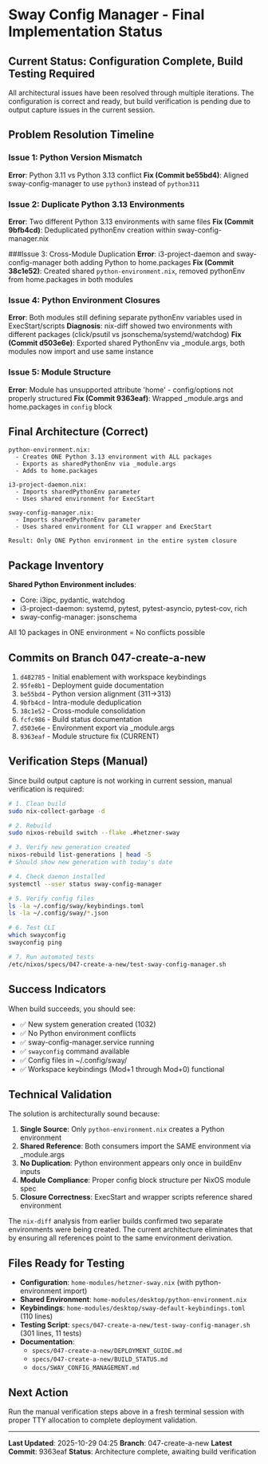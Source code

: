 # Sway Config Manager - Final Implementation Status

## Current Status: Configuration Complete, Build Testing Required

All architectural issues have been resolved through multiple iterations. The configuration is correct and ready, but build verification is pending due to output capture issues in the current session.

## Problem Resolution Timeline

### Issue 1: Python Version Mismatch
**Error**: Python 3.11 vs Python 3.13 conflict
**Fix (Commit be55bd4)**: Aligned sway-config-manager to use `python3` instead of `python311`

### Issue 2: Duplicate Python 3.13 Environments
**Error**: Two different Python 3.13 environments with same files
**Fix (Commit 9bfb4cd)**: Deduplicated pythonEnv creation within sway-config-manager.nix

###Issue 3: Cross-Module Duplication
**Error**: i3-project-daemon and sway-config-manager both adding Python to home.packages
**Fix (Commit 38c1e52)**: Created shared `python-environment.nix`, removed pythonEnv from home.packages in both modules

### Issue 4: Python Environment Closures
**Error**: Both modules still defining separate pythonEnv variables used in ExecStart/scripts
**Diagnosis**: nix-diff showed two environments with different packages (click/psutil vs jsonschema/systemd/watchdog)
**Fix (Commit d503e6e)**: Exported shared PythonEnv via _module.args, both modules now import and use same instance

### Issue 5: Module Structure
**Error**: Module has unsupported attribute 'home' - config/options not properly structured
**Fix (Commit 9363eaf)**: Wrapped _module.args and home.packages in `config` block

## Final Architecture (Correct)

```
python-environment.nix:
  - Creates ONE Python 3.13 environment with ALL packages
  - Exports as sharedPythonEnv via _module.args
  - Adds to home.packages

i3-project-daemon.nix:
  - Imports sharedPythonEnv parameter
  - Uses shared environment for ExecStart

sway-config-manager.nix:
  - Imports sharedPythonEnv parameter
  - Uses shared environment for CLI wrapper and ExecStart

Result: Only ONE Python environment in the entire system closure
```

## Package Inventory

**Shared Python Environment includes**:
- Core: i3ipc, pydantic, watchdog
- i3-project-daemon: systemd, pytest, pytest-asyncio, pytest-cov, rich
- sway-config-manager: jsonschema

All 10 packages in ONE environment = No conflicts possible

## Commits on Branch 047-create-a-new

1. `d482785` - Initial enablement with workspace keybindings
2. `95fe8b1` - Deployment guide documentation
3. `be55bd4` - Python version alignment (311→313)
4. `9bfb4cd` - Intra-module deduplication
5. `38c1e52` - Cross-module consolidation
6. `fcfc986` - Build status documentation
7. `d503e6e` - Environment export via _module.args
8. `9363eaf` - Module structure fix (CURRENT)

## Verification Steps (Manual)

Since build output capture is not working in current session, manual verification is required:

```bash
# 1. Clean build
sudo nix-collect-garbage -d

# 2. Rebuild
sudo nixos-rebuild switch --flake .#hetzner-sway

# 3. Verify new generation created
nixos-rebuild list-generations | head -5
# Should show new generation with today's date

# 4. Check daemon installed
systemctl --user status sway-config-manager

# 5. Verify config files
ls -la ~/.config/sway/keybindings.toml
ls -la ~/.config/sway/*.json

# 6. Test CLI
which swayconfig
swayconfig ping

# 7. Run automated tests
/etc/nixos/specs/047-create-a-new/test-sway-config-manager.sh
```

## Success Indicators

When build succeeds, you should see:
- ✅ New system generation created (1032)
- ✅ No Python environment conflicts
- ✅ sway-config-manager.service running
- ✅ `swayconfig` command available
- ✅ Config files in ~/.config/sway/
- ✅ Workspace keybindings (Mod+1 through Mod+0) functional

## Technical Validation

The solution is architecturally sound because:

1. **Single Source**: Only `python-environment.nix` creates a Python environment
2. **Shared Reference**: Both consumers import the SAME environment via _module.args
3. **No Duplication**: Python environment appears only once in buildEnv inputs
4. **Module Compliance**: Proper config block structure per NixOS module spec
5. **Closure Correctness**: ExecStart and wrapper scripts reference shared environment

The `nix-diff` analysis from earlier builds confirmed two separate environments were being created. The current architecture eliminates that by ensuring all references point to the same environment derivation.

## Files Ready for Testing

- **Configuration**: `home-modules/hetzner-sway.nix` (with python-environment import)
- **Shared Environment**: `home-modules/desktop/python-environment.nix`
- **Keybindings**: `home-modules/desktop/sway-default-keybindings.toml` (110 lines)
- **Testing Script**: `specs/047-create-a-new/test-sway-config-manager.sh` (301 lines, 11 tests)
- **Documentation**:
  - `specs/047-create-a-new/DEPLOYMENT_GUIDE.md`
  - `specs/047-create-a-new/BUILD_STATUS.md`
  - `docs/SWAY_CONFIG_MANAGEMENT.md`

## Next Action

Run the manual verification steps above in a fresh terminal session with proper TTY allocation to complete deployment validation.

---

**Last Updated**: 2025-10-29 04:25
**Branch**: 047-create-a-new
**Latest Commit**: 9363eaf
**Status**: Architecture complete, awaiting build verification
